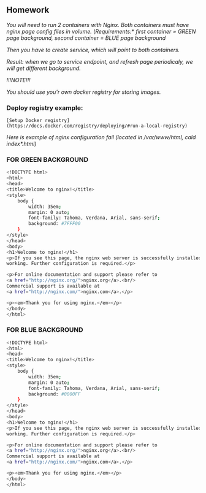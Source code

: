 ## Homework

_You will need to run 2 containers with Nginx._
_Both containers must have nginx page config files in volume._
(_Requirements:_*
	_first container = GREEN page background,_
	_second container = BLUE page background_

_Then you have to create service, which will point to both containers._

_Result:_
	_when we go to service endpoint, and refresh page periodicaly,_
	_we will get different background._
	
*!!!NOTE!!!*

_You should use you'r own docker registry for storing images._
### Deploy registry example: 
	[Setup Docker registry](https://docs.docker.com/registry/deploying/#run-a-local-registry)
_Here is example of nginx configuration fail (located in /var/www/html, cald index*.html)_


### FOR GREEN BACKGROUND
```sh
<!DOCTYPE html>
<html>
<head>
<title>Welcome to nginx!</title>
<style>
    body {
        width: 35em;
        margin: 0 auto;
        font-family: Tahoma, Verdana, Arial, sans-serif;
        background: #7FFF00
    }
</style>
</head>
<body>
<h1>Welcome to nginx!</h1>
<p>If you see this page, the nginx web server is successfully installed and
working. Further configuration is required.</p>

<p>For online documentation and support please refer to
<a href="http://nginx.org/">nginx.org</a>.<br/>
Commercial support is available at
<a href="http://nginx.com/">nginx.com</a>.</p>

<p><em>Thank you for using nginx.</em></p>
</body>
</html>
```

### FOR BLUE BACKGROUND
```sh
<!DOCTYPE html>
<html>
<head>
<title>Welcome to nginx!</title>
<style>
    body {
        width: 35em;
        margin: 0 auto;
        font-family: Tahoma, Verdana, Arial, sans-serif;
        background: #0000FF
    }
</style>
</head>
<body>
<h1>Welcome to nginx!</h1>
<p>If you see this page, the nginx web server is successfully installed and
working. Further configuration is required.</p>

<p>For online documentation and support please refer to
<a href="http://nginx.org/">nginx.org</a>.<br/>
Commercial support is available at
<a href="http://nginx.com/">nginx.com</a>.</p>

<p><em>Thank you for using nginx.</em></p>
</body>
</html>
```